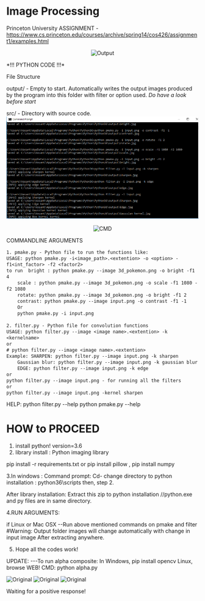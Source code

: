 # Image Processing
Princeton University ASSIGNMENT - https://www.cs.princeton.edu/courses/archive/spring14/cos426/assignment1/examples.html
<p align="center">
    <img src="https://github.com/vasantvohra/image-processing/output.png?raw=true" alt="Output"/>
</p>
*!!! PYTHON CODE !!!*

File Structure

output/ - Empty to start.  Automatically writes the output images produced by the program into this folder with filter or option used.
 *Do have a look before start*

src/ - Directory with source code.
![](cmd.png)
<p align="center">
    <img src="https://github.com/vasantvohra/image-processing/cmd.png?raw=true" alt="CMD"/>
</p>
		COMMANDLINE ARGUMENTS

	1. pmake.py - Python file to run the functions like:
	USAGE: python pmake.py -i<image_path>.<extention> -o <option> -f1<int_factor> -f2 <factor2>
	to run	bright : python pmake.py --image 3d_pokemon.png -o bright -f1 4
		scale : python pmake.py --image 3d_pokemon.png -o scale -f1 1080 -f2 1080 
		rotate: python pmake.py --image 3d_pokemon.png -o bright -f1 2 
		contrast: python pmake.py --image input.png -o contrast -f1 -1 
		Or
		python pmake.py -i input.png

	2. filter.py - Python file for convolution functions
	USAGE: python filter.py --image <image name>.<extention> -k <kernelname>
	or
	# python filter.py --image <image name>.<extention>
	Example: SHARPEN: python filter.py --image input.png -k sharpen
		Gaussian blur: python filter.py --image input.png -k gaussian blur
		EDGE: python filter.py --image input.png -k edge
	or
	python filter.py --image input.png - for running all the filters
	or
	python filter.py --image input.png -kernel sharpen

HELP:
python filter.py --help
python pmake.py --help

HOW to PROCEED
==============
1. install python! version=3.6
2. library install  : Python imaging library

pip install -r requirements.txt or pip install pillow , pip install numpy


3.In windows :
Command prompt:
Cd- change directory to python installation : python36\scripts
then, step 2.

After library installation:
Extract this zip to python installation //python.exe and py files are in same directory.

4.RUN ARGUMENTS:
 
if Linux or Mac OSX 
--Run above mentioned commands on pmake and filter
#Warning: Output folder images will change automatically with change in input image
After extracting anywhere.

5. Hope all the codes work!

UPDATE:
---To run alpha composite:
In Windows, pip install opencv
Linux, browse WEB!
CMD: python alpha.py
<p>
    <img src="https://github.com/vasantvohra/image-processing/1.jpg?raw=true" alt="Original"/>
	<img src="https://github.com/vasantvohra/image-processing/2.jpg?raw=true" alt="Original"/>
	<img src="https://github.com/vasantvohra/image-processing/alpha composite.jpg?raw=true" alt="Original"/>
</p>
Waiting for a positive response!